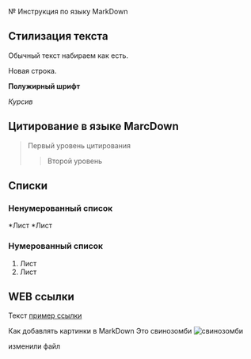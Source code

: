 № Инструкция по языку MarkDown

## Стилизация текста

Обычный текст набираем как есть.

Новая строка.

**Полужирный шрифт**

*Курсив*
## Цитирование в языке MarcDown
> Первый уровень цитирования
>> Второй уровень

## Списки
### Ненумерованный список
*Лист
*Лист

### Нумерованный список 
1. Лист
2. Лист

## WEB ссылки
Текст [пример ссылки](http.example.com "Всплывающая подсказка")

Как добавлять картинки в MarkDown
Это свинозомби
![свинозомби](zombi.jpg)

изменили файл
